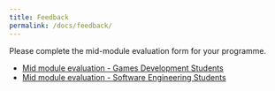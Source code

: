 ```yaml
---
title: Feedback
permalink: /docs/feedback/
---
```


Please complete the mid-module evaluation form for your programme.  

* [Mid module evaluation - Games Development Students](https://ysj.onlinesurveys.ac.uk/games-development-design-patterns-2021-22)
* [Mid module evaluation - Software Engineering Students](https://ysj.onlinesurveys.ac.uk/software-engineering-design-patterns-2021-2022)
